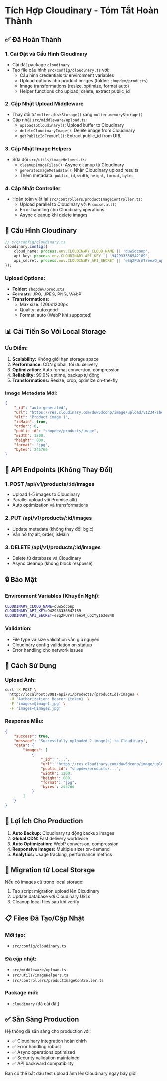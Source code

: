 # Tích Hợp Cloudinary - Tóm Tắt Hoàn Thành

## ✅ Đã Hoàn Thành

### 1. **Cài Đặt và Cấu Hình Cloudinary**
- Cài đặt package `cloudinary`
- Tạo file cấu hình `src/config/cloudinary.ts` với:
  - Cấu hình credentials từ environment variables
  - Upload options cho product images (folder: `shopdev/products`)
  - Image transformations (resize, optimize, format auto)
  - Helper functions cho upload, delete, extract public_id

### 2. **Cập Nhật Upload Middleware**
- Thay đổi từ `multer.diskStorage()` sang `multer.memoryStorage()`
- Cập nhật `src/middleware/upload.ts`:
  - `uploadToCloudinary()`: Upload buffer to Cloudinary
  - `deleteCloudinaryImage()`: Delete image from Cloudinary
  - `getPublicIdFromUrl()`: Extract public_id from URL

### 3. **Cập Nhật Image Helpers**
- Sửa đổi `src/utils/imageHelpers.ts`:
  - `cleanupImageFiles()`: Async cleanup từ Cloudinary
  - `generateImageMetadata()`: Nhận Cloudinary upload results
  - Thêm metadata: `public_id`, `width`, `height`, `format`, `bytes`

### 4. **Cập Nhật Controller**
- Hoàn toàn viết lại `src/controllers/productImageController.ts`:
  - Upload parallel to Cloudinary với `Promise.all()`
  - Error handling cho Cloudinary operations
  - Async cleanup khi delete images

## 🔧 Cấu Hình Cloudinary

```typescript
// src/config/cloudinary.ts
cloudinary.config({
    cloud_name: process.env.CLOUDINARY_CLOUD_NAME || 'duw5dconp',
    api_key: process.env.CLOUDINARY_API_KEY || '942933336542189',
    api_secret: process.env.CLOUDINARY_API_SECRET || 'eSq2FUrATreexQ_upzYyI63eB4U'
});
```

### Upload Options:
- **Folder:** `shopdev/products`
- **Formats:** JPG, JPEG, PNG, WebP
- **Transformations:** 
  - Max size: 1200x1200px
  - Quality: auto:good
  - Format: auto (WebP khi supported)

## 📊 Cải Tiến So Với Local Storage

### **Ưu Điểm:**
1. **Scalability:** Không giới hạn storage space
2. **Performance:** CDN global, tối ưu delivery
3. **Optimization:** Auto format conversion, compression
4. **Reliability:** 99.9% uptime, backup tự động
5. **Transformations:** Resize, crop, optimize on-the-fly

### **Image Metadata Mới:**
```json
{
    "_id": "auto-generated",
    "url": "https://res.cloudinary.com/duw5dconp/image/upload/v1234/shopdev/products/image.jpg",
    "alt": "Product image 1",
    "isMain": true,
    "order": 0,
    "public_id": "shopdev/products/image",
    "width": 1200,
    "height": 800,
    "format": "jpg",
    "bytes": 245760
}
```

## 🚀 API Endpoints (Không Thay Đổi)

### 1. **POST /api/v1/products/:id/images**
- Upload 1-5 images to Cloudinary
- Parallel upload với Promise.all()
- Auto optimization và transformations

### 2. **PUT /api/v1/products/:id/images**
- Update metadata (không thay đổi logic)
- Vẫn hỗ trợ alt, order, isMain

### 3. **DELETE /api/v1/products/:id/images**
- Delete từ database và Cloudinary
- Async cleanup (không block response)

## 🔒 Bảo Mật

### Environment Variables (Khuyến Nghị):
```bash
CLOUDINARY_CLOUD_NAME=duw5dconp
CLOUDINARY_API_KEY=942933336542189
CLOUDINARY_API_SECRET=eSq2FUrATreexQ_upzYyI63eB4U
```

### Validation:
- File type và size validation vẫn giữ nguyên
- Cloudinary config validation on startup
- Error handling cho network issues

## 📝 Cách Sử Dụng

### Upload Ảnh:
```bash
curl -X POST \
  http://localhost:8081/api/v1/products/{productId}/images \
  -H 'Authorization: Bearer {token}' \
  -F 'images=@image1.jpg' \
  -F 'images=@image2.jpg'
```

### Response Mẫu:
```json
{
    "success": true,
    "message": "Successfully uploaded 2 image(s) to Cloudinary",
    "data": {
        "images": [
            {
                "_id": "...",
                "url": "https://res.cloudinary.com/duw5dconp/image/upload/...",
                "public_id": "shopdev/products/...",
                "width": 1200,
                "height": 800,
                "format": "jpg",
                "bytes": 245760
            }
        ]
    }
}
```

## 🎯 Lợi Ích Cho Production

1. **Auto Backup:** Cloudinary tự động backup images
2. **Global CDN:** Fast delivery worldwide
3. **Auto Optimization:** WebP conversion, compression
4. **Responsive Images:** Multiple sizes on-demand
5. **Analytics:** Usage tracking, performance metrics

## 🔄 Migration từ Local Storage

Nếu có images cũ trong local storage:
1. Tạo script migration upload lên Cloudinary
2. Update database với Cloudinary URLs
3. Cleanup local files sau khi verify

## 📋 Files Đã Tạo/Cập Nhật

### **Mới tạo:**
- `src/config/cloudinary.ts`

### **Đã cập nhật:**
- `src/middleware/upload.ts`
- `src/utils/imageHelpers.ts` 
- `src/controllers/productImageController.ts`

### **Package mới:**
- `cloudinary` (đã cài đặt)

## ✅ Sẵn Sàng Production

Hệ thống đã sẵn sàng cho production với:
- ✅ Cloudinary integration hoàn chỉnh
- ✅ Error handling robust
- ✅ Async operations optimized
- ✅ Security validation maintained
- ✅ API backward compatibility

Bạn có thể bắt đầu test upload ảnh lên Cloudinary ngay bây giờ!
